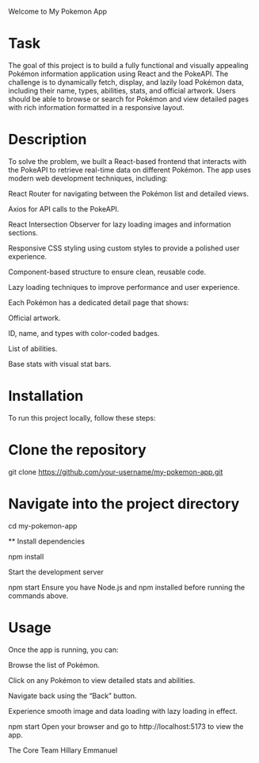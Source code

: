 Welcome to My Pokemon App

# Task

The goal of this project is to build a fully functional and visually appealing Pokémon information application using React and the PokeAPI. The challenge is to dynamically fetch, display, and lazily load Pokémon data, including their name, types, abilities, stats, and official artwork. Users should be able to browse or search for Pokémon and view detailed pages with rich information formatted in a responsive layout.

# Description

To solve the problem, we built a React-based frontend that interacts with the PokeAPI to retrieve real-time data on different Pokémon. The app uses modern web development techniques, including:

React Router for navigating between the Pokémon list and detailed views.

Axios for API calls to the PokeAPI.

React Intersection Observer for lazy loading images and information sections.

Responsive CSS styling using custom styles to provide a polished user experience.

Component-based structure to ensure clean, reusable code.

Lazy loading techniques to improve performance and user experience.

Each Pokémon has a dedicated detail page that shows:

Official artwork.

ID, name, and types with color-coded badges.

List of abilities.

Base stats with visual stat bars.

# Installation

To run this project locally, follow these steps:

# Clone the repository

git clone https://github.com/your-username/my-pokemon-app.git

# Navigate into the project directory

cd my-pokemon-app

\*\* Install dependencies

npm install

Start the development server

npm start
Ensure you have Node.js and npm installed before running the commands above.

# Usage

Once the app is running, you can:

Browse the list of Pokémon.

Click on any Pokémon to view detailed stats and abilities.

Navigate back using the “Back” button.

Experience smooth image and data loading with lazy loading in effect.

npm start
Open your browser and go to http://localhost:5173 to view the app.

The Core Team
Hillary Emmanuel
